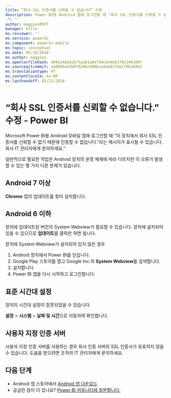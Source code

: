 ```yaml
---
title: “회사 SSL 인증서를 신뢰할 수 없습니다” 수정
description: Power BI용 Android 앱에 로그인할 때 "회사 SSL 인증서를 신뢰할 수 없기 때문에 인증할 수 없습니다."라는 메시지가 표시될 수 있습니다.
.": ''
author: maggiesMSFT
manager: kfile
ms.reviewer: ''
ms.service: powerbi
ms.component: powerbi-mobile
ms.topic: conceptual
ms.date: 05/18/2018
ms.author: maggies
ms.openlocfilehash: 494e148a62675aab1a6e799c4e4b61f022483d9f
ms.sourcegitcommit: aa8045e42b979206c600bce4a8d17de1f0620462
ms.translationtype: HT
ms.contentlocale: ko-KR
ms.lasthandoff: 05/22/2018
---
```

# <a name="fixing-corporate-ssl-certificate-is-untrusted---power-bi"></a>“회사 SSL 인증서를 신뢰할 수 없습니다.” 수정 - Power BI
Microsoft Power BI용 Android 모바일 앱에 로그인할 때 "이 장치에서 회사 SSL 인증서를 신뢰할 수 없기 때문에 인증할 수 없습니다."라는 메시지가 표시될 수 있습니다. 회사 IT 관리자에게 문의하세요." 

일반적으로 필요한 작업은 Android 장치의 운영 체제에 따라 다르지만 이 오류가 발생할 수 있는 몇 가지 다른 문제가 있습니다.

## <a name="on-android-7-or-later"></a>Android 7 이상
**Chrome** 앱의 업데이트를 찾아 설치합니다.

## <a name="on-android-6-and-earlier"></a>Android 6 이하
장치에 업데이트된 버전의 System Webview가 필요할 수 있습니다. 장치에 설치되어 있을 수 있으므로 **업데이트**를 클릭만 하면 됩니다.

장치에 System Webview가 설치되어 있지 않은 경우

1. Android 장치에서 Power BI를 닫습니다.
2. Google Play 스토어를 열고 Google Inc.의 **System Webview**를 검색합니다.
3. 설치합니다.
4. Power BI 앱을 다시 시작하고 로그인합니다.

## <a name="time-zone-settings"></a>표준 시간대 설정
장치의 시간대 설정이 잘못되었을 수 있습니다. 

**설정** > **시스템** > **날짜 및 시간**으로 이동하여 확인합니다.

## <a name="custom-authentication-server"></a>사용자 지정 인증 서버
사용자 지정 인증 서버를 사용하는 경우 회사 인증 서버의 SSL 인증서가 유효하지 않을 수 있습니다. 도움을 받으려면 조직의 IT 관리자에게 문의하세요.

## <a name="next-steps"></a>다음 단계
* Android 앱 스토어에서 [Android 앱 다운로드](http://go.microsoft.com/fwlink/?LinkID=544867)
* 궁금한 점이 더 있나요? [Power BI 커뮤니티에 질문합니다.](http://community.powerbi.com/)


